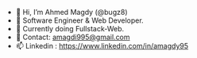 - 👋 Hi, I’m Ahmed Magdy (@bugz8)
- 👀 Software Engineer & Web Developer.
- 🌱 Currently doing Fullstack-Web.
- 💞️ Contact: amagdi995@gmail.com
- 📫 Linkedin : https://www.linkedin.com/in/amagdy95
